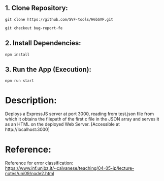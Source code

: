 ## 1. Clone Repository:

```
git clone https://github.com/SVF-tools/WebSVF.git

git checkout bug-report-fe
```

## 2. Install Dependencies:

```
npm install
```

## 3. Run the App (Execution):

```
npm run start
```

# Description:

Deploys a ExpressJS server at port 3000, reading from test.json file from which it obtains the filepath of the first c file in the JSON array and serves it as an HTML on the deployed Web Server. [Accessible at http://localhost:3000]


# Reference:

Reference for error classification:
https://www.inf.unibz.it/~calvanese/teaching/04-05-ip/lecture-notes/uni09/node2.html